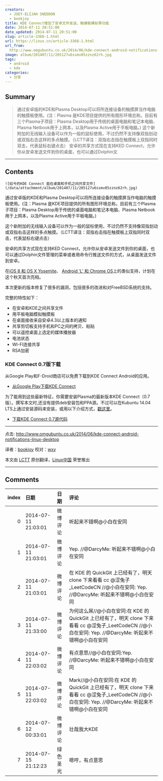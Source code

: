 ```yaml
---
creators:
  - JOEY-ELIJAH SNEDDON
  - bookjoy
title: KDE Connect增加了安卓文件发送、触摸板模拟等功能
date: 2014-07-11 20:51:00
date_updated: 2014-07-11 20:51:00
slug: article-3368-1.html
url: https://linux.cn/article-3368-1.html
url_from: 
  http://www.omgubuntu.co.uk/2014/06/kde-connect-android-notifications-linux-desktop
image: album/201407/11/205127u6ssmv85zznz62rh.jpg
tags:
  - android
  - kde
categories:
  - 分享
---
```


## Summary

> 通过安卓版的KDE和Plasma Desktop可以将所连接设备的触摸屏当作电脑的触摸板使用。(注：Plasma 是KDE项目提供的所有图形环境总称。目前有三个Plasma子项目：Plasma Desktop用于传统的桌面电脑和笔记本电脑、Plasma Netbook用于上网本，以及Plasma Active用于平板电脑。) 这个新附加的无线输入设备可以作为一般的鼠标使用，不过仍然不支持像双指划动或双指右击这样的多点触摸。（LCTT译注：双指右击指在触摸板上双指同时双击，代表鼠标右键点击） 安卓的共享方式现在支持KED Connect，允许你从安卓发送文件到你的桌面，也可以通过Dolphin文

***

<!-- more -->

## Contents

`![如今的KDE Connect 能在桌面和手机之间共享文件](/data/attachment/album/201407/11/205127u6ssmv85zznz62rh.jpg)`

通过安卓版的KDE和Plasma Desktop可以将所连接设备的触摸屏当作电脑的触摸板使用。(注：Plasma 是KDE项目提供的所有图形环境总称。目前有三个Plasma子项目：Plasma Desktop用于传统的桌面电脑和笔记本电脑、Plasma Netbook用于上网本，以及Plasma Active用于平板电脑。)

这个新附加的无线输入设备可以作为一般的鼠标使用，不过仍然不支持像双指划动或双指右击这样的多点触摸。（LCTT译注：双指右击指在触摸板上双指同时双击，代表鼠标右键点击）

安卓的共享方式现在支持KED Connect，允许你从安卓发送文件到你的桌面，也可以通过Dolphin文件管理的菜单或者用命令行推送文件的方式，从桌面发送文件到安卓。

在[iOS 8 和 OS X Yosemite](http://www.omgubuntu.co.uk/2014/06/os-x-10-10-feature-ubuntu-already)、 [Android ‘L’ 和 Chrome OS](http://www.omgchrome.com/android-apps-notifications-call-alerts-chromebook/)上的类似支持，计划在这个秋天首次亮相。

本次更新的版本修复了很多的漏洞，包括很多的改进和对FreeBSD系统的支持。

完整的特性如下：

* 在安卓和KDE之间共享文件
* 用平板电脑模拟触摸板
* 在桌面接收来自安卓4.3以上版本的通知
* 共享剪切板支持手机和PC之间的拷贝、粘贴
* 可以遥控桌面上选定的媒体播放器
* 电池状态
* WI-FI连接共享
* RSA加密

### KDE Connect 0.7版下载

从Google Play和F-Droid商店可以免费下载到KDE Connect Android的应用。

* [从Google Play下载KDE Connect](https://play.google.com/store/apps/details?id=org.kde.kdeconnect_tp)

为了能用到这些最新特征，你需要安装Plasma的最新版本KDE Connect（0.7版）。撰写本文时,还没有提供deb安装包和PPA源。不过可以在Kubuntu 14.04 LTS上通过安装源码来安装，或用以下介绍方式，[戳这里](https://albertvaka.wordpress.com/2014/06/28/awesome-contributions-to-kde-connect/#comment-1175)。

* [下载KDE Connect 0.7源代码](http://download.kde.org/unstable/kdeconnect/0.7/src/kdeconnect-kde-0.7.tar.xz.mirrorlist)

---

点击: <http://www.omgubuntu.co.uk/2014/06/kde-connect-android-notifications-linux-desktop>

译者：[bookjoy](https://github.com/bookjoy) 校对：[wxy](https://github.com/wxy)

本文由 [LCTT](https://github.com/LCTT/TranslateProject) 原创翻译，[Linux中国](https://linux.cn/) 荣誉推出

***

## Comments

|   index | 日期                | 日期     | 评论                                                                                                                                                     |
|--------:|:--------------------|:---------|:---------------------------------------------------------------------------------------------------------------------------------------------------------|
|       0 | 2014-07-11 21:03:01 | 微博评论 | 听起来不错啊@小白在安同                                                                                                                                  |
|       1 | 2014-07-11 21:03:01 | 微博评论 | Yep. //@DarcyMe: 听起来不错啊@小白在安同                                                                                                                 |
|       2 | 2014-07-11 21:03:01 | 微博评论 | 在 KDE 的 QuickGit 上已经有了，明天 clone 下来看看 cc @涩兔子_LeetCodeCN //@小白在安同: Yep. //@DarcyMe: 听起来不错啊@小白在安同                         |
|       3 | 2014-07-11 21:33:00 | 微博评论 | 为何这么屌//@小白在安同:在 KDE 的 QuickGit 上已经有了，明天 clone 下来看看 cc @涩兔子_LeetCodeCN //@小白在安同: Yep. //@DarcyMe: 听起来不错啊@小白在安同 |
|       4 | 2014-07-11 22:03:02 | 微博评论 | 有点意思//@小白在安同:Yep. //@DarcyMe: 听起来不错啊@小白在安同                                                                                           |
|       5 | 2014-07-11 22:03:02 | 微博评论 | Mark//@小白在安同:在 KDE 的 QuickGit 上已经有了，明天 clone 下来看看 cc @涩兔子_LeetCodeCN //@小白在安同: Yep. //@DarcyMe: 听起来不错啊@小白在安同       |
|       6 | 2014-07-12 00:33:01 | 微博评论 | 壮哉我大KDE                                                                                                                                              |
|       7 | 2014-07-15 21:12:23 | 绿色圣光 | 嗯哼，有点意思                                                                                                                                           |
